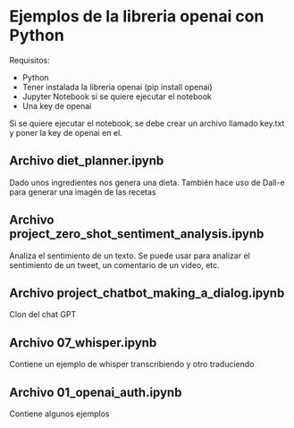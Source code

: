 # Ejemplos de la libreria openai con Python

Requisitos:

- Python
- Tener instalada la libreria openai (pip install openai)
- Jupyter Notebook si se quiere ejecutar el notebook
- Una key de openai

Si se quiere ejecutar el notebook, se debe crear un archivo llamado key.txt y poner la key de openai en el.

## Archivo diet_planner.ipynb

Dado unos ingredientes nos genera una dieta. También hace uso de Dall-e para generar una imagén de las recetas

## Archivo project_zero_shot_sentiment_analysis.ipynb

Analiza el sentimiento de un texto. Se puede usar para analizar el sentimiento de un tweet, un comentario de un video, etc.

## Archivo project_chatbot_making_a_dialog.ipynb

Clon del chat GPT

## Archivo 07_whisper.ipynb

Contiene un ejemplo de whisper transcribiendo y otro traduciendo

## Archivo 01_openai_auth.ipynb

Contiene algunos ejemplos
